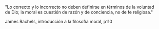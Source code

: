 "Lo correcto y lo incorrecto no deben definirse en términos de la voluntad de Dio; la moral es cuestión de razón y de conciencia, no de fe religiosa."

James Rachels, introducción a la filosofía moral, p110